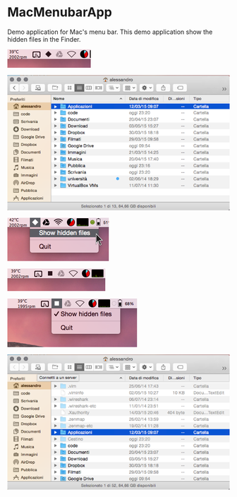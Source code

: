 # MacMenubarApp
Demo application for Mac's menu bar.
This demo application show the hidden files in the Finder.

![icon OFF](https://raw.githubusercontent.com/alessandroiori/MacMenubarApp/master/img/readmeImg/01.png)

![Hidden Files](https://raw.githubusercontent.com/alessandroiori/MacMenubarApp/master/img/readmeImg/02.png)

![Menubar OFF](https://raw.githubusercontent.com/alessandroiori/MacMenubarApp/master/img/readmeImg/07.png)

![icon ON](https://raw.githubusercontent.com/alessandroiori/MacMenubarApp/master/img/readmeImg/04.png)

![Menubar ON](https://raw.githubusercontent.com/alessandroiori/MacMenubarApp/master/img/readmeImg/05.png)

![Show Hidden Files](https://raw.githubusercontent.com/alessandroiori/MacMenubarApp/master/img/readmeImg/06.png)

